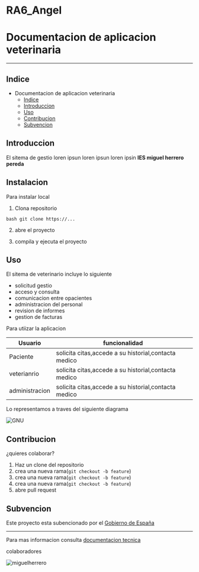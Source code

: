 # RA6_Angel
# Documentacion de aplicacion veterinaria
***
## Indice


* Documentacion de aplicacion veterinaria
   * [Indice](#indice)
   * [Introduccion](#introduccion)
   * [Uso](#uso)
   * [Contribucion](#contribucion)
   * [Subvencion](#subvencion)



## Introduccion

El sitema de gestio loren ipsun loren ipsun loren ipsin **IES miguel herrero pereda**

## Instalacion 
Para instalar local
1. Clona repositorio 

```bash git clone https://...```


2. abre el proyecto


3. compila y ejecuta el proyecto

## Uso


El sitema de veterinario incluye lo siguiente 

+ solicitud gestio
+ acceso y consulta
+ comunicacion entre opacientes
+ administracion del personal 
+ revision de informes
+ gestion de facturas


Para utiizar la aplicacion

|**Usuario**    | **funcionalidad**|
|   -------        |     ----------   |
|Paciente  | solicita citas,accede a su historial,contacta medico|
|veterianrio  | solicita citas,accede a su historial,contacta medico
|administracion  | solicita citas,accede a su historial,contacta medico|


Lo representamos a traves del siguiente diagrama 


![GNU](./img/captura.jpg)


## Contribucion


¿quieres colaborar?


   1. Haz un clone del repositorio
   2. crea una nueva rama(`git checkout -b feature`)
   3. crea una nueva rama(`git checkout -b feature`)
   4. crea una nueva rama(`git checkout -b feature`)
   5. abre pull request

## Subvencion

Este proyecto esta subencionado por el [Gobierno de España](https://www.infosubvenciones.es/bdnstrans/GE/es/inicio)
***

Para mas informacion consulta [documentacion tecnica](MARDON.md)

colaboradores

![miguelherrero](https://ethic.es/wp-content/uploads/2023/03/imagen.jpg)
